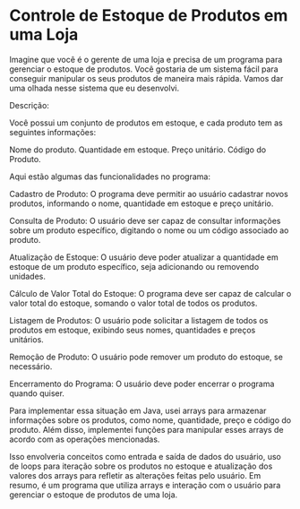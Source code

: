 # Controle de Estoque de Produtos em uma Loja

Imagine que você é o gerente de uma loja e precisa de um programa para gerenciar o estoque de produtos.
Você gostaria de um sistema fácil para conseguir manipular os seus produtos de maneira mais rápida. 
Vamos dar uma olhada nesse sistema que eu desenvolvi.

Descrição:

Você possui um conjunto de produtos em estoque, e cada produto tem as seguintes informações:

Nome do produto.
Quantidade em estoque.
Preço unitário.
Código do Produto.

Aqui estão algumas das funcionalidades no programa:

Cadastro de Produto: O programa deve permitir ao usuário cadastrar novos produtos, informando o nome,
quantidade em estoque e preço unitário.

Consulta de Produto: O usuário deve ser capaz de consultar informações sobre um produto 
específico, digitando o nome ou um código associado ao produto.

Atualização de Estoque: O usuário deve poder atualizar a quantidade em estoque de um produto específico, 
seja adicionando ou removendo unidades.

Cálculo de Valor Total do Estoque: O programa deve ser capaz de calcular o valor
total do estoque, somando o valor total de todos os produtos.

Listagem de Produtos: O usuário pode solicitar a listagem de todos os produtos em
estoque, exibindo seus nomes, quantidades e preços unitários.

Remoção de Produto: O usuário pode remover um produto do estoque, se necessário.

Encerramento do Programa: O usuário deve poder encerrar o programa quando quiser.

Para implementar essa situação em Java, usei arrays para armazenar informações sobre os produtos,
como nome, quantidade, preço e código do produto. Além disso, implementei funções para manipular 
esses arrays de acordo com as operações mencionadas.

Isso envolveria conceitos como entrada e saída de dados do usuário, uso de loops para iteração 
sobre os produtos no estoque e atualização dos valores dos arrays para refletir as alterações 
feitas pelo usuário. Em resumo, é um programa que utiliza arrays e interação com o usuário para 
gerenciar o estoque de produtos de uma loja.
